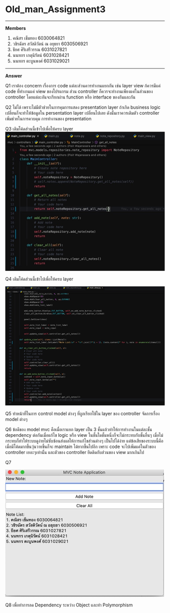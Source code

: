 # Old_man_Assignment3
-----
**Members**
1. คณิสร เข็มทอง 6030064821
2. วชิรฉัตร สวัสดิวัตน์ ณ อยุธยา 6030506921
3. ธียศ ศิริเสรีวรรณ 6031027821
4. นนทกร เกตุนิรัตน์ 6031028421
5. นนทกร ตะบูนพงศ์ 6031029021
-----
**Answer**

Q1 เราต้อง concern เรื่องการ code แต่ละส่วนควรทำงานแยกกัน เช่น layer view ก้ควรมีแค่ code ที่ทำงานแค่ view ของโปรแกรม ส่วน controller ก็ควรจะทำงานเพียงแค่ในส่วนของ controller โดยแต่ละอันจะเรียกผ่าน function หรือ interface ของกันและกัน

Q2 ไม่ได้ เพราะไม่มีตัวช่วยในการคุมการแสดง presentation layer ถ้าเกิด business logic เปลี่ยนก็จะทำให้ข้อมูลใน persentation layer เปลี่ยนไปเลย ดังนั้นเราควรเติมตัว controller เพิ่มช่วยในการควบคุม การทำงานของ presentation

Q3 เติมโค้ดส่วนนี้เข้าไปเพื่อให้ครบ layer
<br />
<img src='/Resource/Q3.jpeg'>

Q4 เติมโค้ดส่วนนี้เข้าไปเพื่อให้ครบ layer

<img src='/Resource/Q4.jpeg'>

Q5 ทำหน้าที่ในการ control model ต่างๆ ที่ถูกเรียกใช้ใน layer ของ controller จัดการเรื่อง model ต่างๆ

Q6 ข้อดีของ model mvc คือเมื่อเราแยก layer เป็น 3 ชั้นแล้วทำให้การทำงานในแต่ละชั้น dependency ต่อกันเมื่อแก้ไข logic หรือ view ในชั้นใดชั้นหนึ่งก็จะไม่กระทบกับชั้นอื่นๆ เมื่อไม่กระทบก็ทำให้ระบบดูง่ายไม่ซับซ้อนส่งผลให้การแก้ไขส่วนต่างๆ เป็นไปได้ง่าย แต่ข้อเสียของระบบนี้คือเมื่อมีโค้ดมากขึ้นวุ่นวายขึ้นก็จะ maintain ได้ยากขึ้นไปอีก เพราะ code จะไปเพิ่มแค่ในตัวของ controller เยอะๆเท่านั้น และตัวของ controller ยึดติดกับส่วนของ view มากเกินไป

Q7 

<img src='/Resource/Q7.jpeg'>

Q8 เพื่อทำการลด Dependency ระหว่าง Object และทำ Polymorphism
